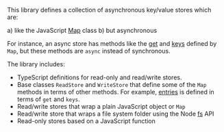 This library defines a collection of asynchronous key/value stores which are:

a) like the JavaScript [Map](https://developer.mozilla.org/en-US/docs/Web/JavaScript/Reference/Global_Objects/Map) class
b) but asynchronous

For instance, an async store has methods like the [get](https://developer.mozilla.org/en-US/docs/Web/JavaScript/Reference/Global_Objects/Map/get) and [keys](https://developer.mozilla.org/en-US/docs/Web/JavaScript/Reference/Global_Objects/Map/keys) defined by `Map`, but these methods are `async` instead of synchronous.

The library includes:

- TypeScript definitions for read-only and read/write stores.
- Base classes `ReadStore` and `WriteStore` that define some of the `Map` methods in terms of other methods. For example, [entries](https://developer.mozilla.org/en-US/docs/Web/JavaScript/Reference/Global_Objects/Map/entries) is defined in terms of `get` and `keys`.
- Read/write stores that wrap a plain JavaScript object or `Map`
- Read/write store that wraps a file system folder using the Node [fs](https://nodejs.org/api/fs.html) API
- Read-only stores based on a JavaScript function
